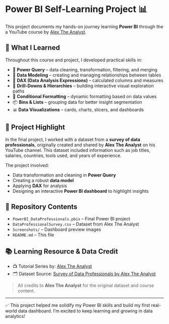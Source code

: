 # Power BI Self-Learning Project 📊

This project documents my hands-on journey learning **Power BI** through the a YouTube course by [Alex The Analyst](https://www.youtube.com/watch?v=g0m5sEHPU-s&list=PLUaB-1hjhk8HqnmK0gQhfmIdCbxwoAoys).

## 🚀 What I Learned

Throughout this course and project, I developed practical skills in:
- 🔄 **Power Query** – data cleaning, transformation, filtering, and merging
- 🔗 **Data Modeling** – creating and managing relationships between tables
- 🧠 **DAX (Data Analysis Expressions)** – calculated columns and measures
- 🔎 **Drill-Downs & Hierarchies** – building interactive visual exploration paths
- 🎯 **Conditional Formatting** – dynamic formatting based on data values
- 📦 **Bins & Lists** – grouping data for better insight segmentation
- 📊 **Data Visualizations** – cards, charts, slicers, and dashboards

## 💼 Project Highlight

In the final project, I worked with a dataset from a **survey of data professionals**, originally created and shared by **Alex The Analyst** on his YouTube channel. This dataset included information such as job titles, salaries, countries, tools used, and years of experience.

The project involved:
- Data transformation and cleaning in **Power Query**
- Creating a robust **data model**
- Applying **DAX** for analysis
- Designing an interactive **Power BI dashboard** to highlight insights

## 📁 Repository Contents

- `PowerBI_DataProfessionals.pbix` – Final Power BI project  
- `DataProfessionalSurvey.csv` – Dataset from Alex The Analyst  
- `Screenshots/` – Dashboard preview images  
- `README.md` – This file

## 📚 Learning Resource & Data Credit

- 📺 Tutorial Series by: [Alex The Analyst](https://www.youtube.com/@AlexTheAnalyst)  
- 🗂 Dataset Source: [Survey of Data Professionals by Alex The Analyst](https://www.youtube.com/watch?v=g0m5sEHPU-s)

> All credits to **Alex The Analyst** for the original dataset and course content.

---

✅ This project helped me solidify my Power BI skills and build my first real-world data dashboard. I’m excited to keep learning and growing in data analytics!

